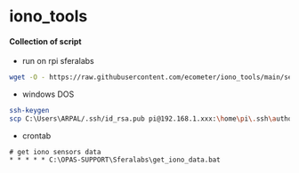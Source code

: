 # iono_tools
#### Collection of script

* run on rpi sferalabs
```bash
wget -O - https://raw.githubusercontent.com/ecometer/iono_tools/main/setup.sh | bash
```
* windows DOS
```bash
ssh-keygen
scp C:\Users\ARPAL/.ssh/id_rsa.pub pi@192.168.1.xxx:\home\pi\.ssh\authorized_keys
```
* crontab
```
# get iono sensors data
* * * * * C:\OPAS-SUPPORT\Sferalabs\get_iono_data.bat
```
